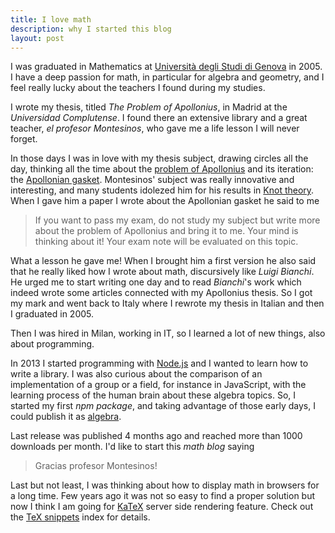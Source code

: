 ```yaml
---
title: I love math
description: why I started this blog
layout: post
---
```


I was graduated in Mathematics at [Università degli Studi di Genova][1] in 2005. I have a deep passion for math, in particular for algebra and geometry, and I feel really lucky about the teachers I found during my studies.

I wrote my thesis, titled *The Problem of Apollonius*, in Madrid at the *Universidad Complutense*. I found there an extensive library and a great teacher, *el profesor Montesinos*, who gave me a life lesson I will never forget.

In those days I was in love with my thesis subject, drawing circles all the day, thinking all the time about the [problem of Apollonius](https://en.wikipedia.org/wiki/Problem_of_Apollonius) and its iteration: the [Apollonian gasket](https://en.wikipedia.org/wiki/Apollonian_gasket).
Montesinos' subject was really innovative and interesting, and many students idolezed him for his results in [Knot theory][2].
When I gave him a paper I wrote about the Apollonian gasket he said to me

> If you want to pass my exam, do not study my subject but write more about the problem of Apollonius and bring it to me. Your mind is thinking about it! Your exam note will be evaluated on this topic.

What a lesson he gave me! When I brought him a first version he also said that he really liked how I wrote about math, discursively like *Luigi Bianchi*. He urged me to start writing one day and to read *Bianchi*'s work which indeed wrote some articles connected with my Apollonius thesis.
So I got my mark and went back to Italy where I rewrote my thesis in Italian and then I graduated in 2005.

Then I was hired in Milan, working in IT, so I learned a lot of new things, also about programming.

In 2013 I started programming with [Node.js][3] and I wanted to learn how to write a library. I was also curious about the comparison of an implementation of a group or a field, for instance in JavaScript, with the learning process of the human brain about these algebra topics.
So, I started my first *npm package*, and taking advantage of those early days, I could publish it as [algebra][4].

Last release was published 4 months ago and reached more than 1000 downloads per month. I'd like to start this *math blog* saying

> Gracias profesor Montesinos!

Last but not least, I was thinking about how to display math in browsers for a long time. Few years ago it was not so easy to find a proper solution but now I think I am going for [KaTeX][5] server side rendering feature.
Check out the [TeX snippets](/algebra/tex-snippets) index for details.

  [1]: http://www.dima.unige.it/ "Università degli Studi di Genova"
  [2]: https://en.wikipedia.org/wiki/Knot_theory "Knot theory"
  [3]: http://nodejs.org/ "Node.js"
  [4]: https://www.npmjs.com/package/algebra "algebra on npm"
  [5]: http://khan.github.io/KaTeX/ "KaTeX"

